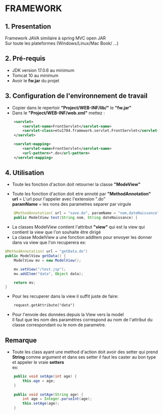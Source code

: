 # FRAMEWORK
## 1. Presentation
Framework JAVA similaire à spring MVC open JAR <br>
Sur toute les plateformes (Windows/Linux/Mac Book/ ...)

## 2. Pré-requis
- JDK version 17.0.6 au minimum
- Tomcat 10 au minimum
- Avoir le __fw.jar__ du projet

## 3. Configuration de l'environnement de travail
* Copier dans le repertoir <b>"Project/WEB-INF/lib/"</b> le <b>"fw.jar"</b>
* Dans le <b>"Project/WEB-INF/web.xml"</b> mettez : <br>
```xml
    <servlet>
        <servlet-name>FrontServlet</servlet-name>
        <servlet-class>etu1784.framework.servlet.FrontServlet</servlet-class>
    </servlet>

    <servlet-mapping>
        <servlet-name>FrontServlet</servlet-name>
        <url-pattern>*.do</url-pattern>
    </servlet-mapping>
```

## 4. Utilisation

* Toute les fonction d'action doit retourner la classe <b>"ModeView"</b>

* Toute les fonction d'action doit etre annoté par <b>"MethodAnnotation" </b><br>
        <b>url</b> = L'url pour l'appeler avec l'extension ".do"</br>
        <b>paramName</b> = les nons des parametres separer par virgule
```java
    @MethodAnnotation( url = "save.do", paramName = "nom,dateNaissance")
    public ModelView test(String nom, String dateNaissance) {
```
* La classes ModelView contient l'attribut <b>"view"</b> qui est la view qui contient la view que l'on souhaite être dirigé
* La classe ModelView a une fonction addItem pour envoyer les donner dans va view que l'on recuperera ex:

```java
@MethodAnnotation( url = "getData.do")
public ModelView getData() {
    ModelView mv = new ModelView();

    mv.setView("/test.jsp");
    mv.addItem("data", Object data);

    return mv;
}
``` 

* Pour les recuperer dans la view il suffit juste de faire:

```jsp
    request.getAttribute("data")
```
* Pour l'envoie des données depuis la View vers la model <br>
Il faut que les nom des paramètres correspond au nom de l'attribut du classe correspondant ou le nom de parametre.
 
## <b> Remarque </b>
* Toute les class ayant une method d'action doit avoir des setter qui prend <b> String </b> comme argument et dans ses setter il faut les caster au bon type et appeler le vraie __setters__
<br>ex:
```java
    public void setAge(int age) {
        this.age = age;
    }
    
    public void setAge(String age) {
        int age = Integer.parseInt(age);
        this.setAge(age);
    }
```
